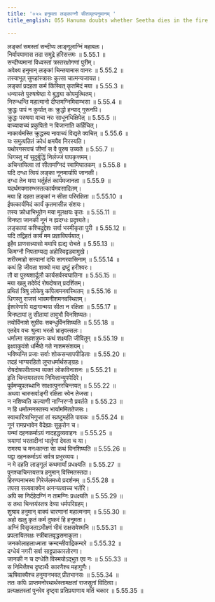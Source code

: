 ```yaml
---
title: '०५५ हनुमता लङ्काग्नौ सीतामृत्यनुमानम् '
title_english: 055 Hanuma doubts whether Seetha dies in the fire

---
```

<div class="audioEmbed"  caption="श्रीराम-हरिसीताराममूर्ति-घनपाठिभ्यां वचनम्" src="https://archive.org/download/Ramayana-recitation-Sriram-harisItArAmamUrti-Ghanapaati-v2/Kanda_5/Kanda_5_SK-055-Hanuma_doubts_whether_Seetha_dies_in_the_fire.mp3"></div>

  
लङ्कां समस्तां सन्दीप्य लाङ्गूलाग्निं महाबलः।  
निर्वापयामास तदा समुद्रे हरिसत्तमः ॥ 5.55.1 ॥   
सन्दीप्यमानां विध्वस्तां त्रस्तरक्षोगणां पुरीम्।  
अवेक्ष्य हनुमान् लङ्कां चिन्तयामास वानरः ॥ 5.55.2 ॥   
तस्याभूत् सुमहांस्त्रासः कुत्सा चात्मन्यजायत।  
लङ्कां प्रदहता कर्म किंस्वित् कृतमिदं मया ॥ 5.55.3 ॥   
धन्यास्ते पुरुषश्रेष्ठा ये बुद्ध्या कोपमुत्थितम्।  
निरुन्धन्ति महात्मानो दीप्तमग्निमिवाम्भसा ॥ 5.55.4 ॥   
क्रुद्धः पापं न कुर्यात् कः क्रुद्धो हन्याद् गुरूनपि।  
क्रुद्धः परुषया वाचा नरः साधूनधिक्षिपेत् ॥ 5.55.5 ॥   
वाच्यावाच्यं प्रकुपितो न विजानाति कर्हिचित्।  
नाकार्यमस्ति क्रुद्धस्य नावाच्यं विद्यते क्वचित् ॥ 5.55.6 ॥   
यः समुत्पतितं क्रोधं क्षमयैव निरस्यति।  
यथोरगस्त्वचं जीर्णां स वै पुरुष उच्यते ॥ 5.55.7 ॥   
धिगस्तु मां सुदुर्बुद्धिं निर्लज्जं पापकृत्तमम्।  
अचिन्तयित्वा तां सीतामग्निदं स्वामिघातकम् ॥ 5.55.8 ॥   
यदि दग्धा त्वियं लङ्का नूनमार्यापि जानकी।  
दग्धा तेन मया भर्तुर्हतं कार्यमजानता ॥ 5.55.9 ॥   
यदर्थमयमारम्भस्तत्कार्यमवसादितम्।  
मया हि दहता लङ्कां न सीता परिरक्षिता ॥ 5.55.10 ॥   
ईषत्कार्यमिदं कार्यं कृतमासीन्न संशयः।  
तस्य क्रोधाभिभूतेन मया मूलक्षयः कृतः ॥ 5.55.11 ॥   
विनष्टा जानकी नूनं न ह्यदग्धः प्रदृश्यते।  
लङ्कायां कश्चिदुद्देशः सर्वा भस्मीकृता पुरी ॥ 5.55.12 ॥   
यदि तद्विहतं कार्यं मम प्रज्ञाविपर्ययात्।  
इहैव प्राणसन्न्यासो ममापि ह्यद्य रोचते ॥ 5.55.13 ॥   
किमग्नौ निपताम्यद्य अहोस्विद्वडवामुखे।  
शरीरमाहो सत्त्वानां दद्मि सागरवासिनाम् ॥ 5.55.14 ॥   
कथं हि जीवता शक्यो मया द्रष्टुं हरीश्वरः।  
तौ वा पुरुषशार्दूलौ कार्यसर्वस्वघातिना ॥ 5.55.15 ॥   
मया खलु तदेवेदं रोषदोषात् प्रदर्शितम्।  
प्रथितं त्रिषु लोकेषु कपित्वमनवस्थितम् ॥ 5.55.16 ॥   
धिगस्तु राजसं भावमनीशमनवस्थितम्।  
ईश्वरेणापि यद्रागान्मया सीता न रक्षिता ॥ 5.55.17 ॥   
विनष्टायां तु सीतायां तावुभौ विनशिष्यतः।  
तयोर्विनाशे सुग्रीवः सबन्धुर्विनशिष्यति ॥ 5.55.18 ॥   
एतदेव वचः श्रुत्वा भरतो भ्रातृवत्सलः।  
धर्मात्मा सहशत्रुघ्नः कथं शक्ष्यति जीवितुम् ॥ 5.55.19 ॥   
इक्ष्वाकुवंशे धर्मिष्ठे गते नाशमसंशयम्।  
भविष्यन्ति प्रजाः सर्वाः शोकसन्तापपीडिताः ॥ 5.55.20 ॥   
तदहं भाग्यरहितो लुप्तधर्मार्थसङ्ग्रहः।  
रोषदोषपरीतात्मा व्यक्तं लोकविनाशनः ॥ 5.55.21 ॥   
इति चिन्तयस्तस्य निमित्तान्युपपेदिरे।  
पूर्वमप्युपलब्धानि साक्षात्पुनरचिन्तयत् ॥ 5.55.22 ॥   
अथवा चारुसर्वाङ्गी रक्षिता स्वेन तेजसा।  
न नशिष्यति कल्याणी नाग्निरग्नौ प्रवर्तते ॥ 5.55.23 ॥   
न हि धर्मात्मनस्तस्य भार्याममिततेजसः।  
स्वाचारित्राभिगुप्तां तां स्प्रष्टुमर्हति पावकः ॥ 5.55.24 ॥   
नूनं रामप्रभावेन वैदेह्याः सुकृतेन च।  
यन्मां दहनकर्माऽयं नादहद्धव्यवाहनः ॥ 5.55.25 ॥   
त्रयाणां भरतादीनां भार्तॄणां देवता च या।  
रामस्य च मनःकान्ता सा कथं विनशिष्यति ॥ 5.55.26 ॥   
यद्वा दहनकर्माऽयं सर्वत्र प्रभुरव्ययः।  
न मे दहति लाङ्गूलं कथमार्यां प्रधक्ष्यति ॥ 5.55.27 ॥   
पुनश्चाचिन्तयत्तत्र हनुमान् विस्मितस्तदा।  
हिरण्यनाभस्य गिरेर्जलमध्ये प्रदर्शनम् ॥ 5.55.28 ॥   
तपसा सत्यवाक्येन अनन्यत्वाच्च भर्तरि।  
अपि सा निर्दहेदग्निं न तामग्निः प्रधक्ष्यति ॥ 5.55.29 ॥   
स तथा चिन्तयंस्तत्र देव्या धर्मपरिग्रहम्।  
शुश्राव हनुमान् वाक्यं चारणानां महात्मनाम् ॥ 5.55.30 ॥   
अहो खलु कृतं कर्म दुष्करं हि हनूमता।  
अग्निं विसृजताऽभीक्ष्णं भीमं राक्षसवेश्मनि ॥ 5.55.31 ॥   
प्रपलायितरक्षः स्त्रीबालवृद्धसमाकुला।  
जनकोलाहलाध्माता क्रन्दन्तीवाद्रिकन्दरे ॥ 5.55.32 ॥   
दग्धेयं नगरी सर्वा साट्टप्राकारतोरणा।  
जानकी न च दग्धेति विस्मयोऽद्भुत एव नः ॥ 5.55.33 ॥   
स निमित्तैश्च दृष्टार्थैः कारणैश्च महागुणैः।  
ऋषिवाक्यैश्च हनुमानभवत् प्रीतभानसः ॥ 5.55.34 ॥   
ततः कपिः प्राप्तमनोरथार्थस्तामक्षतां राजसुतां विदित्वा।  
प्रत्यक्षतस्तां पुनरेव दृष्ट्वा प्रतिप्रयाणाय मतिं चकार ॥ 5.55.35 ॥   